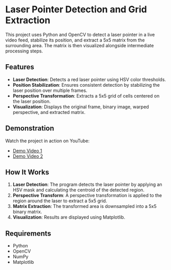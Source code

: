 # Laser Pointer Detection and Grid Extraction

This project uses Python and OpenCV to detect a laser pointer in a live video feed, stabilize its position, and extract a 5x5 matrix from the surrounding area. The matrix is then visualized alongside intermediate processing steps.

## Features
- **Laser Detection**: Detects a red laser pointer using HSV color thresholds.
- **Position Stabilization**: Ensures consistent detection by stabilizing the laser position over multiple frames.
- **Perspective Transformation**: Extracts a 5x5 grid of cells centered on the laser position.
- **Visualization**: Displays the original frame, binary image, warped perspective, and extracted matrix.

## Demonstration
Watch the project in action on YouTube:
- [Demo Video 1](https://youtu.be/0okNEhtQrsg)
- [Demo Video 2](https://youtu.be/8X0mB1yMntU)

## How It Works
1. **Laser Detection**: The program detects the laser pointer by applying an HSV mask and calculating the centroid of the detected region.
2. **Perspective Transform**: A perspective transformation is applied to the region around the laser to extract a 5x5 grid.
3. **Matrix Extraction**: The transformed area is downsampled into a 5x5 binary matrix.
4. **Visualization**: Results are displayed using Matplotlib.

## Requirements
- Python 
- OpenCV
- NumPy
- Matplotlib


